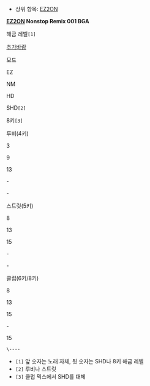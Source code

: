   * 상위 항목: [EZ2ON](EZ2ON.md)  

  

**[EZ2ON](EZ2ON.md) Nonstop Remix 001 BGA**

해금 레벨`[1]`

[추가바람](%EC%B6%94%EA%B0%80%EB%B0%94%EB%9E%8C.md)

모드

EZ

NM

HD

SHD`[2]`

8키`[3]`

루비(4키)

3

9

13

\-

\-

스트릿(5키)

8

13

15

\-

\-

클럽(6키/8키)

8

13

15

\-

15

`\----`

  * `[1]` 앞 숫자는 노래 자체, 뒷 숫자는 SHD나 8키 해금 레벨
  * `[2]` 루비나 스트릿
  * `[3]` 클럽 믹스에서 SHD를 대체

